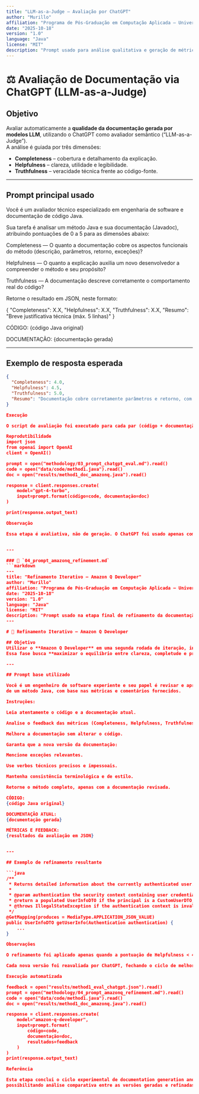 ```yaml
---
title: "LLM-as-a-Judge – Avaliação por ChatGPT"
author: "Murillo"
affiliation: "Programa de Pós-Graduação em Computação Aplicada – Universidade Federal XYZ"
date: "2025-10-18"
version: "1.0"
language: "Java"
license: "MIT"
description: "Prompt usado para análise qualitativa e geração de métricas (Completeness, Helpfulness, Truthfulness) das documentações criadas por Amazon Q e ChatGPT."
---
```


# ⚖️ Avaliação de Documentação via ChatGPT (LLM-as-a-Judge)

## Objetivo
Avaliar automaticamente a **qualidade da documentação gerada por modelos LLM**, utilizando o ChatGPT como avaliador semântico (“LLM-as-a-Judge”).  
A análise é guiada por três dimensões:  
- **Completeness** – cobertura e detalhamento da explicação.  
- **Helpfulness** – clareza, utilidade e legibilidade.  
- **Truthfulness** – veracidade técnica frente ao código-fonte.  

---

## Prompt principal usado

Você é um avaliador técnico especializado em engenharia de software e documentação de código Java.

Sua tarefa é analisar um método Java e sua documentação (Javadoc), atribuindo pontuações de 0 a 5 para as dimensões abaixo:

Completeness — O quanto a documentação cobre os aspectos funcionais do método (descrição, parâmetros, retorno, exceções)?

Helpfulness — O quanto a explicação auxilia um novo desenvolvedor a compreender o método e seu propósito?

Truthfulness — A documentação descreve corretamente o comportamento real do código?

Retorne o resultado em JSON, neste formato:

{
"Completeness": X.X,
"Helpfulness": X.X,
"Truthfulness": X.X,
"Resumo": "Breve justificativa técnica (máx. 5 linhas)"
}

CÓDIGO:
{código Java original}

DOCUMENTAÇÃO:
{documentação gerada}


---

## Exemplo de resposta esperada
```json
{
  "Completeness": 4.0,
  "Helpfulness": 4.5,
  "Truthfulness": 5.0,
  "Resumo": "Documentação cobre corretamente parâmetros e retorno, com linguagem técnica precisa e informativa."
}

Execução

O script de avaliação foi executado para cada par (código + documentação) e consolidado em uma tabela results_CH_T.json, utilizada para cálculo de médias e variações apresentadas no artigo.

Reprodutibilidade
import json
from openai import OpenAI
client = OpenAI()

prompt = open("methodology/03_prompt_chatgpt_eval.md").read()
code = open("data/code/method1.java").read()
doc = open("results/method1_doc_amazonq.java").read()

response = client.responses.create(
    model="gpt-4-turbo",
    input=prompt.format(código=code, documentação=doc)
)

print(response.output_text)

Observação

Essa etapa é avaliativa, não de geração. O ChatGPT foi usado apenas como instrumento analítico neutro para mensurar atributos qualitativos da documentação.


---

### 📄 `04_prompt_amazonq_refinement.md`
```markdown
---
title: "Refinamento Iterativo – Amazon Q Developer"
author: "Murillo"
affiliation: "Programa de Pós-Graduação em Computação Aplicada – Universidade Federal XYZ"
date: "2025-10-18"
version: "1.0"
language: "Java"
license: "MIT"
description: "Prompt usado na etapa final de refinamento da documentação, após avaliação ChatGPT, para consolidar melhorias e gerar a versão final técnica da Javadoc."
---

# 🔄 Refinamento Iterativo – Amazon Q Developer

## Objetivo
Utilizar o **Amazon Q Developer** em uma segunda rodada de iteração, incorporando as métricas e comentários analíticos da etapa anterior (*LLM-as-a-Judge*) para aprimorar a documentação gerada.  
Essa fase busca **maximizar o equilíbrio entre clareza, completude e precisão técnica**.

---

## Prompt base utilizado

Você é um engenheiro de software experiente e seu papel é revisar e aprimorar a documentação (Javadoc)
de um método Java, com base nas métricas e comentários fornecidos.

Instruções:

Leia atentamente o código e a documentação atual.

Analise o feedback das métricas (Completeness, Helpfulness, Truthfulness).

Melhore a documentação sem alterar o código.

Garanta que a nova versão da documentação:

Mencione exceções relevantes.

Use verbos técnicos precisos e impessoais.

Mantenha consistência terminológica e de estilo.

Retorne o método completo, apenas com a documentação revisada.

CÓDIGO:
{código Java original}

DOCUMENTAÇÃO ATUAL:
{documentação gerada}

MÉTRICAS E FEEDBACK:
{resultados da avaliação em JSON}


---

## Exemplo de refinamento resultante

```java
/**
 * Returns detailed information about the currently authenticated user.
 *
 * @param authentication the security context containing user credentials
 * @return a populated UserInfoDTO if the principal is a CustomUserDTO, otherwise null
 * @throws IllegalStateException if the authentication context is invalid or null
 */
@GetMapping(produces = MediaType.APPLICATION_JSON_VALUE)
public UserInfoDTO getUserInfo(Authentication authentication) {
    ...
}

Observações

O refinamento foi aplicado apenas quando a pontuação de Helpfulness < 4.5 ou Completeness < 4.0.

Cada nova versão foi reavaliada por ChatGPT, fechando o ciclo de melhoria contínua (Human-out-of-the-loop).

Execução automatizada

feedback = open("results/method1_eval_chatgpt.json").read()
prompt = open("methodology/04_prompt_amazonq_refinement.md").read()
code = open("data/code/method1.java").read()
doc = open("results/method1_doc_amazonq.java").read()

response = client.responses.create(
    model="amazon-q-developer",
    input=prompt.format(
        código=code,
        documentação=doc,
        resultados=feedback
    )
)
print(response.output_text)

Referência

Esta etapa conclui o ciclo experimental de documentation generation and iterative evaluation,
possibilitando análise comparativa entre as versões geradas e refinadas.

